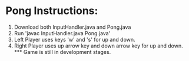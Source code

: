 # Pong Instructions:
1. Download both InputHandler.java and Pong.java
2. Run 'javac InputHandler.java Pong.java'
3. Left Player uses keys 'w' and 's' for up and down.
4. Right Player uses up arrow key and down arrow key for up and down.<br>
*** Game is still in development stages.
